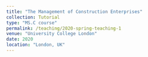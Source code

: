 ```yaml
---
title: "The Management of Construction Enterprises"
collection: Tutorial
type: "MS.C course"
permalink: /teaching/2020-spring-teaching-1
venue: "University College London"
date: 2020
location: "London, UK"
---
```

